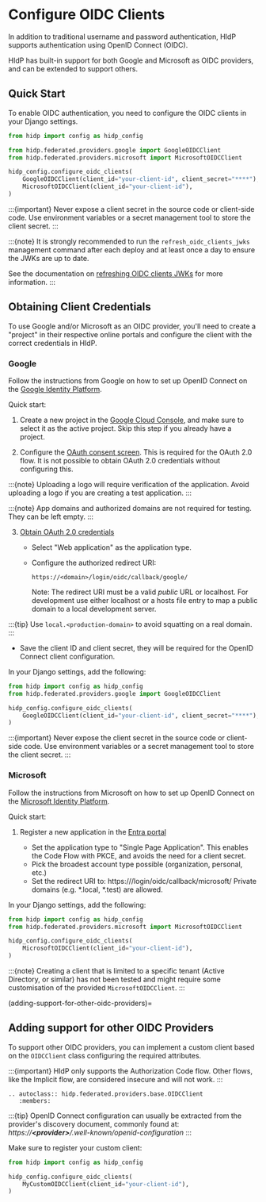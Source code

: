 # Configure OIDC Clients

In addition to traditional username and password authentication,
HIdP supports authentication using OpenID Connect (OIDC).

HIdP has built-in support for both Google and Microsoft as OIDC providers,
and can be extended to support others.

## Quick Start

To enable OIDC authentication, you need to configure the OIDC clients in your Django settings.

```python
from hidp import config as hidp_config

from hidp.federated.providers.google import GoogleOIDCClient
from hidp.federated.providers.microsoft import MicrosoftOIDCClient

hidp_config.configure_oidc_clients(
    GoogleOIDCClient(client_id="your-client-id", client_secret="****"),
    MicrosoftOIDCClient(client_id="your-client-id"),
)
```

:::{important}
Never expose a client secret in the source code or client-side code. Use environment
variables or a secret management tool to store the client secret.
:::

:::{note}
It is strongly recommended to run the `refresh_oidc_clients_jwks` management command
after each deploy and at least once a day to ensure the JWKs are up to date.

See the documentation on [refreshing OIDC clients JWKs](project:management-commands.md#refresh_oidc_clients_jwks)
for more information.
:::

## Obtaining Client Credentials

To use Google and/or Microsoft as an OIDC provider, you'll need to create a "project" in
their respective online portals and configure the client with the correct credentials in HIdP.

### Google

Follow the instructions from Google on how to set up OpenID Connect on
the [Google Identity Platform](https://developers.google.com/identity/openid-connect/openid-connect).

Quick start:

1. Create a new project in the [Google Cloud Console](https://console.cloud.google.com/projectcreate),
   and make sure to select it as the active project. Skip this step if you already
   have a project.

2. Configure the [OAuth consent screen](https://console.cloud.google.com/apis/credentials/consent).
   This is required for the OAuth 2.0 flow. It is not possible to obtain OAuth 2.0
   credentials without configuring this.

:::{note}
Uploading a logo will require verification of the application. Avoid uploading a logo
if you are creating a test application.
:::

:::{note}
App domains and authorized domains are not required for testing. They can be left empty.
:::

3. [Obtain OAuth 2.0 credentials](https://console.cloud.google.com/apis/credentials/oauthclient)

   - Select "Web application" as the application type.
   - Configure the authorized redirect URI:

     `https://<domain>/login/oidc/callback/google/`

     Note: The redirect URI must be a valid *public* URL or localhost.
     For development use either localhost or a hosts file entry to
     map a public domain to a local development server.

:::{tip}
Use `local.<production-domain>` to avoid squatting on a real domain.
:::

  - Save the client ID and client secret, they will be required for the
    OpenID Connect client configuration.

In your Django settings, add the following:

```python
from hidp import config as hidp_config
from hidp.federated.providers.google import GoogleOIDCClient

hidp_config.configure_oidc_clients(
    GoogleOIDCClient(client_id="your-client-id", client_secret="****"),
)
```

:::{important}
Never expose the client secret in the source code or client-side code. Use environment
variables or a secret management tool to store the client secret.
:::

### Microsoft

Follow the instructions from Microsoft on how to set up OpenID Connect on the
[Microsoft Identity Platform](https://learn.microsoft.com/en-us/entra/identity-platform/v2-protocols-oidc).

Quick start:

1. Register a new application in the [Entra portal](https://entra.microsoft.com/#view/Microsoft_AAD_RegisteredApps/ApplicationsListBlade/quickStartType~/null/sourceType/Microsoft_AAD_IAM)

   - Set the application type to "Single Page Application".
     This enables the Code Flow with PKCE, and avoids the need for a client secret.
   - Pick the broadest account type possible (organization, personal, etc.)
   - Set the redirect URI to: https://<domain>/login/oidc/callback/microsoft/
     Private domains (e.g. *.local, *.test) are allowed.

In your Django settings, add the following:

```python
from hidp import config as hidp_config
from hidp.federated.providers.microsoft import MicrosoftOIDCClient

hidp_config.configure_oidc_clients(
    MicrosoftOIDCClient(client_id="your-client-id"),
)
```

:::{note}
Creating a client that is limited to a specific tenant (Active Directory, or similar)
has not been tested and might require some customisation of the
provided `MicrosoftOIDCClient`.
:::

(adding-support-for-other-oidc-providers)=
## Adding support for other OIDC Providers

To support other OIDC providers, you can implement a custom client based on
the `OIDCClient` class configuring the required attributes.

:::{important}
HIdP only supports the Authorization Code flow. Other flows, like the Implicit flow,
are considered insecure and will not work.
:::

```{eval-rst}
.. autoclass:: hidp.federated.providers.base.OIDCClient
   :members:
```

:::{tip}
OpenID Connect configuration can usually be extracted from the provider's discovery
document, commonly found at: *https://**\<provider\>**/.well-known/openid-configuration*
:::

Make sure to register your custom client:
```python
from hidp import config as hidp_config

hidp_config.configure_oidc_clients(
    MyCustomOIDCClient(client_id="your-client-id"),
)
```

